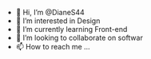 - 👋 Hi, I’m @DianeS44
- 👀 I’m interested in Design
- 🌱 I’m currently learning Front-end
- 💞️ I’m looking to collaborate on softwar
- 📫 How to reach me ...

<!---
DianeS44/DianeS44 is a ✨ special ✨ repository because its `README.md` (this file) appears on your GitHub profile.
You can click the Preview link to take a look at your changes.
--->
